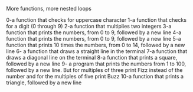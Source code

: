 More functions, more nested loops

0-a function that checks for uppercase character
1-a function that checks for a digit (0 through 9)
2-a function that multiplies two integers
3-a function that prints the numbers, from 0 to 9, followed by a new line
4-a function that prints the numbers, from 0 to 9, followed by a new line
5-a function that prints 10 times the numbers, from 0 to 14, followed by a new line
6- a function that draws a straight line in the terminal
7-a function that draws a diagonal line on the terminal
8-a function that prints a square, followed by a new line
9- a program that prints the numbers from 1 to 100, followed by a new line. But for multiples of three print Fizz instead of the number and for the multiples of five print Buzz
10-a function that prints a triangle, followed by a new line
